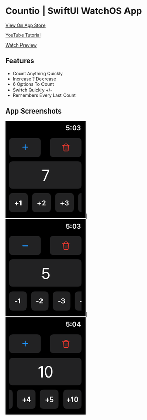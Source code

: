 # Countio | SwiftUI WatchOS App

[View On App Store](https://apps.apple.com/in/app/countio/id1510104828)

[YouTube Tutorial](https://youtu.be/EWuTnjmEnHM)

[Watch Preview](https://youtu.be/BBnCv3G8VgY)

## Features
* Count Anything Quickly
* Increase ? Decrease
* 6 Options To Count
* Switch Quickly +/-
* Remembers Every Last Count

## App Screenshots
<img src="Screenshots/img1.png" width="250">|<img src="Screenshots/img2.png" width="250">|<img src="Screenshots/img3.png" width="250">

